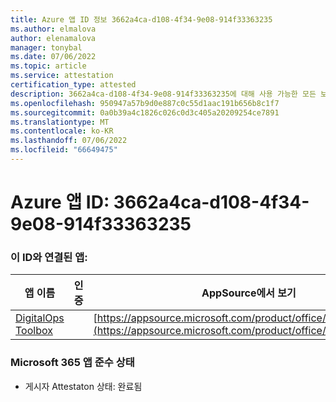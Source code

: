 ```yaml
---
title: Azure 앱 ID 정보 3662a4ca-d108-4f34-9e08-914f33363235
ms.author: elmalova
author: elenamalova
manager: tonybal
ms.date: 07/06/2022
ms.topic: article
ms.service: attestation
certification_type: attested
description: 3662a4ca-d108-4f34-9e08-914f33363235에 대해 사용 가능한 모든 보안 및 규정 준수 정보입니다.
ms.openlocfilehash: 950947a57b9d0e887c0c55d1aac191b656b8c1f7
ms.sourcegitcommit: 0a0b39a4c1826c026c0d3c405a20209254ce7891
ms.translationtype: MT
ms.contentlocale: ko-KR
ms.lasthandoff: 07/06/2022
ms.locfileid: "66649475"
---
```

# <a name="azure-app-id-3662a4ca-d108-4f34-9e08-914f33363235"></a>Azure 앱 ID: 3662a4ca-d108-4f34-9e08-914f33363235


### <a name="apps-associated-with-this-id"></a>이 ID와 연결된 앱:
| **앱 이름** | **인증** | **AppSource에서 보기** |
|--------------|---------------|-----------------------|
| [DigitalOps Toolbox](../forward/WA200003934.md) |  | [https://appsource.microsoft.com/product/office/WA200003934](https://appsource.microsoft.com/product/office/WA200003934) |

### <a name="microsoft-365-app-compliance-status"></a>Microsoft 365 앱 준수 상태
- 게시자 Attestaton 상태: 완료됨
